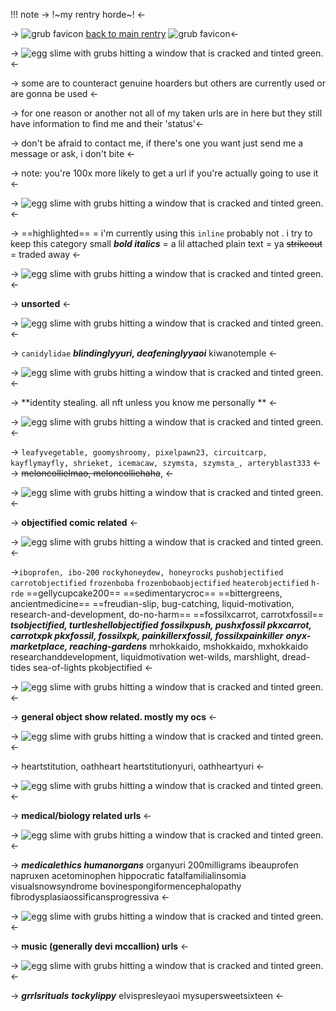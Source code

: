 !!! note -> !~my rentry horde~! <-

->  ![grub favicon](https://64.media.tumblr.com/4bd8a9d0fc60ebcdc693ffa2fa7d229a/30ca75a70b31a24f-1d/s75x75_c1/2acfee8913baefba1605350c7a7e8c9969f00571.gifv) [back to main rentry](gellycupcake200) ![grub favicon](https://64.media.tumblr.com/4bd8a9d0fc60ebcdc693ffa2fa7d229a/30ca75a70b31a24f-1d/s75x75_c1/2acfee8913baefba1605350c7a7e8c9969f00571.gifv)<-

-> ![egg slime with grubs hitting a window that is cracked and tinted green.](https://64.media.tumblr.com/ab83aa0084c61f7e3019326682076808/8b9b0663a8e6b00d-c9/s1280x1920/e120431b462e843886e70b90749734d64e42415e.pnj) <-

-> some are to counteract genuine hoarders but others are currently used or are gonna be used <-

-> for one reason or another not all of my taken urls are in here but they still have information to find me and their 'status'<-

-> don't be afraid to contact me, if there's one you want just send me a message or ask, i don't bite <-

-> note: you're 100x more likely to get a url if you're actually going to use it <-

-> ![egg slime with grubs hitting a window that is cracked and tinted green.](https://64.media.tumblr.com/ab83aa0084c61f7e3019326682076808/8b9b0663a8e6b00d-c9/s1280x1920/e120431b462e843886e70b90749734d64e42415e.pnj) <-

-> ==highlighted== = i'm currently using this 
`inline` probably not . i try to keep this category small
***bold italics*** =  a lil attached 
plain text = ya
~~strikeout~~ = traded away <-

-> ![egg slime with grubs hitting a window that is cracked and tinted green.](https://64.media.tumblr.com/ab83aa0084c61f7e3019326682076808/8b9b0663a8e6b00d-c9/s1280x1920/e120431b462e843886e70b90749734d64e42415e.pnj) <-

-> **unsorted** <- 

-> ![egg slime with grubs hitting a window that is cracked and tinted green.](https://64.media.tumblr.com/ab83aa0084c61f7e3019326682076808/8b9b0663a8e6b00d-c9/s1280x1920/e120431b462e843886e70b90749734d64e42415e.pnj) <-

-> `canidylidae`
***blindinglyyuri, deafeninglyyaoi***
kiwanotemple <-

-> ![egg slime with grubs hitting a window that is cracked and tinted green.](https://64.media.tumblr.com/ab83aa0084c61f7e3019326682076808/8b9b0663a8e6b00d-c9/s1280x1920/e120431b462e843886e70b90749734d64e42415e.pnj) <-

-> **identity stealing. all nft unless you know me personally ** <-

-> ![egg slime with grubs hitting a window that is cracked and tinted green.](https://64.media.tumblr.com/ab83aa0084c61f7e3019326682076808/8b9b0663a8e6b00d-c9/s1280x1920/e120431b462e843886e70b90749734d64e42415e.pnj) <-

-> `leafyvegetable, goomyshroomy, pixelpawn23, circuitcarp, kayflymayfly, shrieket, icemacaw, szymsta, szymsta_, arteryblast333` <-
-> ~~meloncollielmao, meloncolliehaha~~, <-

-> ![egg slime with grubs hitting a window that is cracked and tinted green.](https://64.media.tumblr.com/ab83aa0084c61f7e3019326682076808/8b9b0663a8e6b00d-c9/s1280x1920/e120431b462e843886e70b90749734d64e42415e.pnj) <-

-> **objectified comic related** <-

-> ![egg slime with grubs hitting a window that is cracked and tinted green.](https://64.media.tumblr.com/ab83aa0084c61f7e3019326682076808/8b9b0663a8e6b00d-c9/s1280x1920/e120431b462e843886e70b90749734d64e42415e.pnj) <-

->`iboprofen, ibo-200`
`rockyhoneydew, honeyrocks`
`pushobjectified`
`carrotobjectified`
`frozenboba`
`frozenbobaobjectified`
`heaterobjectified`
`h-rde`
==gellycupcake200==
==sedimentarycroc==
==bittergreens, ancientmedicine==
==freudian-slip, bug-catching, liquid-motivation, research-and-development, do-no-harm==
==fossilxcarrot, carrotxfossil==
***tsobjectified, turtleshellobjectified***
***fossilxpush, pushxfossil
pkxcarrot, carrotxpk
pkxfossil, fossilxpk, painkillerxfossil, fossilxpainkiller***
***onyx-marketplace, reaching-gardens***
mrhokkaido, mshokkaido, mxhokkaido 
researchanddevelopment, liquidmotivation
wet-wilds, marshlight, dread-tides
sea-of-lights 
pkobjectified <-

-> ![egg slime with grubs hitting a window that is cracked and tinted green.](https://64.media.tumblr.com/ab83aa0084c61f7e3019326682076808/8b9b0663a8e6b00d-c9/s1280x1920/e120431b462e843886e70b90749734d64e42415e.pnj) <-

-> **general object show related. mostly my ocs** <-

-> ![egg slime with grubs hitting a window that is cracked and tinted green.](https://64.media.tumblr.com/ab83aa0084c61f7e3019326682076808/8b9b0663a8e6b00d-c9/s1280x1920/e120431b462e843886e70b90749734d64e42415e.pnj) <-

-> heartstitution, oathheart
heartstitutionyuri, oathheartyuri <-

-> ![egg slime with grubs hitting a window that is cracked and tinted green.](https://64.media.tumblr.com/ab83aa0084c61f7e3019326682076808/8b9b0663a8e6b00d-c9/s1280x1920/e120431b462e843886e70b90749734d64e42415e.pnj) <-

-> **medical/biology related urls** <- 

-> ![egg slime with grubs hitting a window that is cracked and tinted green.](https://64.media.tumblr.com/ab83aa0084c61f7e3019326682076808/8b9b0663a8e6b00d-c9/s1280x1920/e120431b462e843886e70b90749734d64e42415e.pnj) <-

-> ***medicalethics
humanorgans***
organyuri
200milligrams
ibeauprofen
napruxen 
acetominophen
hippocratic 
fatalfamilialinsomia
visualsnowsyndrome
bovinespongiformencephalopathy
fibrodysplasiaossificansprogressiva <-

-> ![egg slime with grubs hitting a window that is cracked and tinted green.](https://64.media.tumblr.com/ab83aa0084c61f7e3019326682076808/8b9b0663a8e6b00d-c9/s1280x1920/e120431b462e843886e70b90749734d64e42415e.pnj) <-

-> **music (generally devi mccallion) urls** <-

-> ![egg slime with grubs hitting a window that is cracked and tinted green.](https://64.media.tumblr.com/ab83aa0084c61f7e3019326682076808/8b9b0663a8e6b00d-c9/s1280x1920/e120431b462e843886e70b90749734d64e42415e.pnj) <-

-> ***grrlsrituals***
***tockylippy***
elvispresleyaoi
mysupersweetsixteen <-